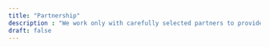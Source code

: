 ```yaml
---
title: "Partnership"
description : "We work only with carefully selected partners to provide the best services to our customers."
draft: false
---
```


